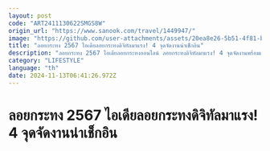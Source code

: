 ```yaml
---
layout: post
code: "ART2411130622SMGS8W"
origin_url: "https://www.sanook.com/travel/1449947/"
image: "https://github.com/user-attachments/assets/20ea8e26-5b51-4f81-becd-fdbd83d0fa7e"
title: "ลอยกระทง 2567 ไอเดียลอยกระทงดิจิทัลมาแรง! 4 จุดจัดงานน่าเช็กอิน"
description: "ลอยกระทง 2567 ไอเดียลอยกระทงออนไลน์ ลอยกระทงดิจิทัลมาแรง! 4 จุดจัดงานพร้อมเช็กอิน"
category: "LIFESTYLE"
language: "th"
date: 2024-11-13T06:41:26.972Z
---
```


# ลอยกระทง 2567 ไอเดียลอยกระทงดิจิทัลมาแรง! 4 จุดจัดงานน่าเช็กอิน